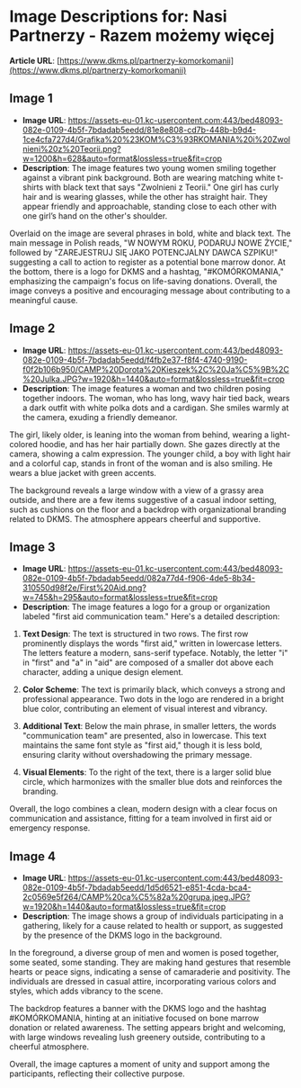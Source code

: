 # Image Descriptions for: Nasi Partnerzy - Razem możemy więcej

**Article URL**: [https://www.dkms.pl/partnerzy-komorkomanii](https://www.dkms.pl/partnerzy-komorkomanii)

## Image 1
- **Image URL**: https://assets-eu-01.kc-usercontent.com:443/bed48093-082e-0109-4b5f-7bdadab5eedd/81e8e808-cd7b-448b-b9d4-1ce4cfa727d4/Grafika%20%23KOM%C3%93RKOMANIA%20i%20Zwolnieni%20z%20Teorii.png?w=1200&h=628&auto=format&lossless=true&fit=crop
- **Description**: The image features two young women smiling together against a vibrant pink background. Both are wearing matching white t-shirts with black text that says "Zwolnieni z Teorii." One girl has curly hair and is wearing glasses, while the other has straight hair. They appear friendly and approachable, standing close to each other with one girl’s hand on the other's shoulder.

Overlaid on the image are several phrases in bold, white and black text. The main message in Polish reads, "W NOWYM ROKU, PODARUJ NOWE ŻYCIE," followed by "ZAREJESTRUJ SIĘ JAKO POTENCJALNY DAWCA SZPIKU!" suggesting a call to action to register as a potential bone marrow donor. At the bottom, there is a logo for DKMS and a hashtag, "#KOMÓRKOMANIA," emphasizing the campaign's focus on life-saving donations. Overall, the image conveys a positive and encouraging message about contributing to a meaningful cause.

## Image 2
- **Image URL**: https://assets-eu-01.kc-usercontent.com:443/bed48093-082e-0109-4b5f-7bdadab5eedd/f4fb2e37-f8f4-4740-9190-f0f2b106b950/CAMP%20Dorota%20Kieszek%2C%20Ja%C5%9B%2C%20Julka.JPG?w=1920&h=1440&auto=format&lossless=true&fit=crop
- **Description**: The image features a woman and two children posing together indoors. The woman, who has long, wavy hair tied back, wears a dark outfit with white polka dots and a cardigan. She smiles warmly at the camera, exuding a friendly demeanor. 

The girl, likely older, is leaning into the woman from behind, wearing a light-colored hoodie, and has her hair partially down. She gazes directly at the camera, showing a calm expression. The younger child, a boy with light hair and a colorful cap, stands in front of the woman and is also smiling. He wears a blue jacket with green accents. 

The background reveals a large window with a view of a grassy area outside, and there are a few items suggestive of a casual indoor setting, such as cushions on the floor and a backdrop with organizational branding related to DKMS. The atmosphere appears cheerful and supportive.

## Image 3
- **Image URL**: https://assets-eu-01.kc-usercontent.com:443/bed48093-082e-0109-4b5f-7bdadab5eedd/082a77d4-f906-4de5-8b34-310550d98f2e/First%20Aid.png?w=745&h=295&auto=format&lossless=true&fit=crop
- **Description**: The image features a logo for a group or organization labeled "first aid communication team." Here's a detailed description:

1. **Text Design**: The text is structured in two rows. The first row prominently displays the words "first aid," written in lowercase letters. The letters feature a modern, sans-serif typeface. Notably, the letter "i" in "first" and "a" in "aid" are composed of a smaller dot above each character, adding a unique design element.

2. **Color Scheme**: The text is primarily black, which conveys a strong and professional appearance. Two dots in the logo are rendered in a bright blue color, contributing an element of visual interest and vibrancy.

3. **Additional Text**: Below the main phrase, in smaller letters, the words "communication team" are presented, also in lowercase. This text maintains the same font style as "first aid," though it is less bold, ensuring clarity without overshadowing the primary message.

4. **Visual Elements**: To the right of the text, there is a larger solid blue circle, which harmonizes with the smaller blue dots and reinforces the branding. 

Overall, the logo combines a clean, modern design with a clear focus on communication and assistance, fitting for a team involved in first aid or emergency response.

## Image 4
- **Image URL**: https://assets-eu-01.kc-usercontent.com:443/bed48093-082e-0109-4b5f-7bdadab5eedd/1d5d6521-e851-4cda-bca4-2c0569e5f264/CAMP%20ca%C5%82a%20grupa.jpeg.JPG?w=1920&h=1440&auto=format&lossless=true&fit=crop
- **Description**: The image shows a group of individuals participating in a gathering, likely for a cause related to health or support, as suggested by the presence of the DKMS logo in the background. 

In the foreground, a diverse group of men and women is posed together, some seated, some standing. They are making hand gestures that resemble hearts or peace signs, indicating a sense of camaraderie and positivity. The individuals are dressed in casual attire, incorporating various colors and styles, which adds vibrancy to the scene.

The backdrop features a banner with the DKMS logo and the hashtag #KOMÓRKOMANIA, hinting at an initiative focused on bone marrow donation or related awareness. The setting appears bright and welcoming, with large windows revealing lush greenery outside, contributing to a cheerful atmosphere. 

Overall, the image captures a moment of unity and support among the participants, reflecting their collective purpose.

